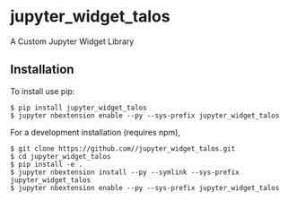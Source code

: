 jupyter_widget_talos
===============================

A Custom Jupyter Widget Library

Installation
------------

To install use pip:

    $ pip install jupyter_widget_talos
    $ jupyter nbextension enable --py --sys-prefix jupyter_widget_talos


For a development installation (requires npm),

    $ git clone https://github.com//jupyter_widget_talos.git
    $ cd jupyter_widget_talos
    $ pip install -e .
    $ jupyter nbextension install --py --symlink --sys-prefix jupyter_widget_talos
    $ jupyter nbextension enable --py --sys-prefix jupyter_widget_talos
